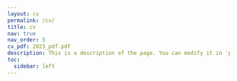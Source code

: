 ```yaml
---
layout: cv
permalink: /cv/
title: cv
nav: true
nav_order: 5
cv_pdf: 2023_pdf.pdf
description: This is a description of the page. You can modify it in 'pages/_cv.md'. You can also change or remove the top pdf download button.
toc:
  sidebar: left
---
```

